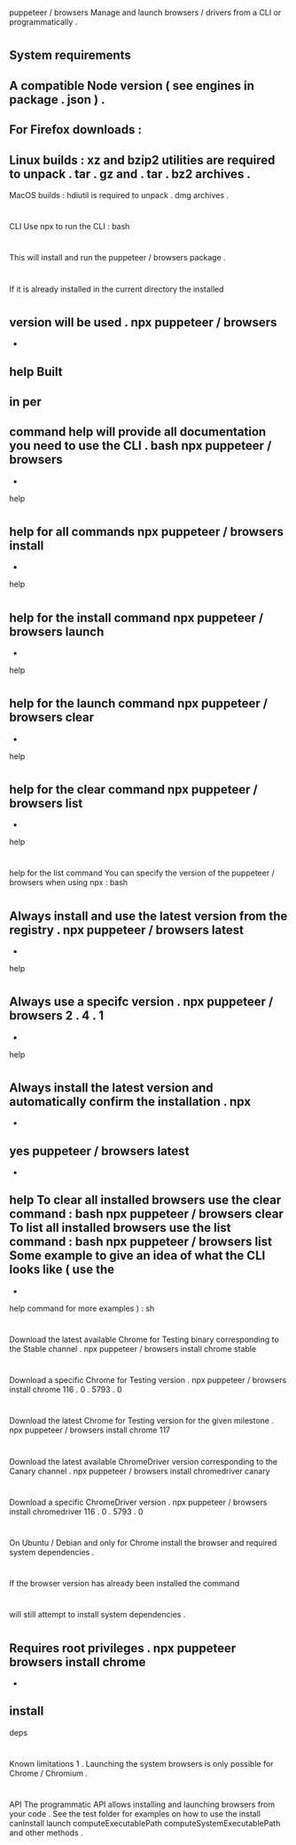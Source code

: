 #
puppeteer
/
browsers
Manage
and
launch
browsers
/
drivers
from
a
CLI
or
programmatically
.
#
#
System
requirements
-
A
compatible
Node
version
(
see
engines
in
package
.
json
)
.
-
For
Firefox
downloads
:
-
Linux
builds
:
xz
and
bzip2
utilities
are
required
to
unpack
.
tar
.
gz
and
.
tar
.
bz2
archives
.
-
MacOS
builds
:
hdiutil
is
required
to
unpack
.
dmg
archives
.
#
#
CLI
Use
npx
to
run
the
CLI
:
bash
#
This
will
install
and
run
the
puppeteer
/
browsers
package
.
#
If
it
is
already
installed
in
the
current
directory
the
installed
#
version
will
be
used
.
npx
puppeteer
/
browsers
-
-
help
Built
-
in
per
-
command
help
will
provide
all
documentation
you
need
to
use
the
CLI
.
bash
npx
puppeteer
/
browsers
-
-
help
#
help
for
all
commands
npx
puppeteer
/
browsers
install
-
-
help
#
help
for
the
install
command
npx
puppeteer
/
browsers
launch
-
-
help
#
help
for
the
launch
command
npx
puppeteer
/
browsers
clear
-
-
help
#
help
for
the
clear
command
npx
puppeteer
/
browsers
list
-
-
help
#
help
for
the
list
command
You
can
specify
the
version
of
the
puppeteer
/
browsers
when
using
npx
:
bash
#
Always
install
and
use
the
latest
version
from
the
registry
.
npx
puppeteer
/
browsers
latest
-
-
help
#
Always
use
a
specifc
version
.
npx
puppeteer
/
browsers
2
.
4
.
1
-
-
help
#
Always
install
the
latest
version
and
automatically
confirm
the
installation
.
npx
-
-
yes
puppeteer
/
browsers
latest
-
-
help
To
clear
all
installed
browsers
use
the
clear
command
:
bash
npx
puppeteer
/
browsers
clear
To
list
all
installed
browsers
use
the
list
command
:
bash
npx
puppeteer
/
browsers
list
Some
example
to
give
an
idea
of
what
the
CLI
looks
like
(
use
the
-
-
help
command
for
more
examples
)
:
sh
#
Download
the
latest
available
Chrome
for
Testing
binary
corresponding
to
the
Stable
channel
.
npx
puppeteer
/
browsers
install
chrome
stable
#
Download
a
specific
Chrome
for
Testing
version
.
npx
puppeteer
/
browsers
install
chrome
116
.
0
.
5793
.
0
#
Download
the
latest
Chrome
for
Testing
version
for
the
given
milestone
.
npx
puppeteer
/
browsers
install
chrome
117
#
Download
the
latest
available
ChromeDriver
version
corresponding
to
the
Canary
channel
.
npx
puppeteer
/
browsers
install
chromedriver
canary
#
Download
a
specific
ChromeDriver
version
.
npx
puppeteer
/
browsers
install
chromedriver
116
.
0
.
5793
.
0
#
On
Ubuntu
/
Debian
and
only
for
Chrome
install
the
browser
and
required
system
dependencies
.
#
If
the
browser
version
has
already
been
installed
the
command
#
will
still
attempt
to
install
system
dependencies
.
#
Requires
root
privileges
.
npx
puppeteer
browsers
install
chrome
-
-
install
-
deps
#
#
Known
limitations
1
.
Launching
the
system
browsers
is
only
possible
for
Chrome
/
Chromium
.
#
#
API
The
programmatic
API
allows
installing
and
launching
browsers
from
your
code
.
See
the
test
folder
for
examples
on
how
to
use
the
install
canInstall
launch
computeExecutablePath
computeSystemExecutablePath
and
other
methods
.
